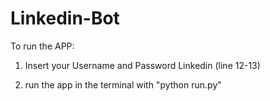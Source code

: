 # Linkedin-Bot

To run the APP:

1) Insert your Username and Password Linkedin (line 12-13)

2) run the app in the terminal with "python run.py"
